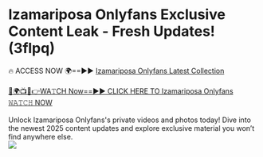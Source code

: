 # Izamariposa Onlyfans Exclusive Content Leak - Fresh Updates! (3flpq)

🔥 ACCESS NOW 🌍==►► <a href="https://tinyurl.com/kvy9nzfs" rel="nofollow">Izamariposa Onlyfans Latest Collection</a>
<br><br>
[🔴🌍📺📱👉WA𝚃CH Now==►► CLICK HERE TO Izamariposa Onlyfans 𝚆𝙰𝚃𝙲𝙷 NOW](https://tinyurl.com/kvy9nzfs)
<br><br>
Unlock Izamariposa Onlyfans's private videos and photos today! Dive into the newest 2025 content updates and explore exclusive material you won’t find anywhere else.
<br>
<a href="https://tinyurl.com/kvy9nzfs" rel="nofollow" data-target="animated-image.originalLink"><img src="https://camo.githubusercontent.com/8a4f000d20f83aca3bf7ec5f350d767afa0574a8a352519fd8cfa583a6f93a33/68747470733a2f2f692e696d6775722e636f6d2f644a486b345a712e676966" data-canonical-src="https://i.imgur.com/dJHk4Zq.gif" style="max-width: 100%; display: inline-block;" data-target="animated-image.originalImage"></a>
<br>
